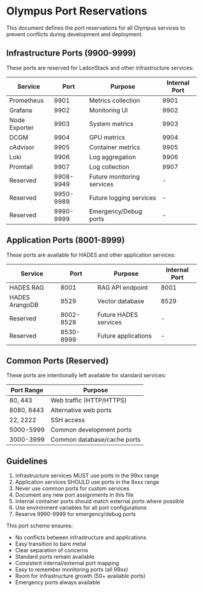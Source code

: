 # Olympus Port Reservations

This document defines the port reservations for all Olympus services to prevent conflicts during development and deployment.

## Infrastructure Ports (9900-9999)

These ports are reserved for LadonStack and other infrastructure services:

| Service        | Port | Purpose                    | Internal Port |
|---------------|------|----------------------------|---------------|
| Prometheus    | 9901 | Metrics collection         | 9901         |
| Grafana       | 9902 | Monitoring UI             | 9902         |
| Node Exporter | 9903 | System metrics            | 9903         |
| DCGM          | 9904 | GPU metrics               | 9904         |
| cAdvisor      | 9905 | Container metrics         | 9905         |
| Loki          | 9906 | Log aggregation           | 9906         |
| Promtail      | 9907 | Log collection            | 9907         |
| Reserved      | 9908-9949 | Future monitoring services | -       |
| Reserved      | 9950-9989 | Future logging services   | -       |
| Reserved      | 9990-9999 | Emergency/Debug ports    | -       |

## Application Ports (8001-8999)

These ports are available for HADES and other application services:

| Service          | Port | Purpose                    | Internal Port |
|-----------------|------|----------------------------|---------------|
| HADES RAG       | 8001 | RAG API endpoint          | 8001         |
| HADES ArangoDB  | 8529 | Vector database           | 8529         |
| Reserved        | 8002-8528 | Future HADES services | -            |
| Reserved        | 8530-8999 | Future applications   | -            |

## Common Ports (Reserved)

These ports are intentionally left available for standard services:

| Port Range | Purpose |
|-----------|---------|
| 80, 443   | Web traffic (HTTP/HTTPS) |
| 8080, 8443| Alternative web ports |
| 22, 2222  | SSH access |
| 5000-5999 | Common development ports |
| 3000-3999 | Common database/cache ports |

## Guidelines

1. Infrastructure services MUST use ports in the 99xx range
2. Application services SHOULD use ports in the 8xxx range
3. Never use common ports for custom services
4. Document any new port assignments in this file
5. Internal container ports should match external ports where possible
6. Use environment variables for all port configurations
7. Reserve 9990-9999 for emergency/debug ports

This port scheme ensures:
- No conflicts between infrastructure and applications
- Easy transition to bare metal
- Clear separation of concerns
- Standard ports remain available
- Consistent internal/external port mapping
- Easy to remember monitoring ports (all 99xx)
- Room for infrastructure growth (50+ available ports)
- Emergency ports always available

